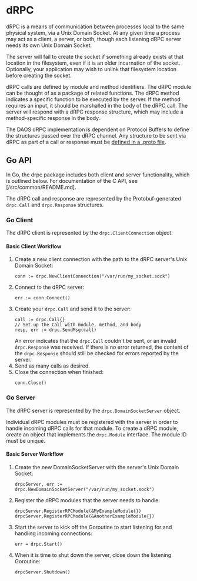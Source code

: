 # dRPC

dRPC is a means of communication between processes local to the same physical system, via a Unix Domain Socket. At any given time a process may act as a client, a server, or both, though each listening dRPC server needs its own Unix Domain Socket.

The server will fail to create the socket if something already exists at that location in the filesystem, even if it is an older incarnation of the socket. Optionally, your application may wish to unlink that filesystem location before creating the socket.

dRPC calls are defined by module and method identifiers. The dRPC module can be thought of as a package of related functions. The dRPC method indicates a specific function to be executed by the server. If the method requires an input, it should be marshalled in the body of the dRPC call. The server will respond with a dRPC response structure, which may include a method-specific response in the body.

The DAOS dRPC implementation is dependent on Protocol Buffers to define the structures passed over the dRPC channel. Any structure to be sent via dRPC as part of a call or response must be [defined in a .proto file](/src/proto).

## Go API

In Go, the drpc package includes both client and server functionality, which is outlined below. For documentation of the C API, see [/src/common/README.md].

The dRPC call and response are represented by the Protobuf-generated `drpc.Call` and `drpc.Response` structures.

### Go Client

The dRPC client is represented by the `drpc.ClientConnection` object.

#### Basic Client Workflow

1. Create a new client connection with the path to the dRPC server's Unix Domain Socket:
    ```
    conn := drpc.NewClientConnection("/var/run/my_socket.sock")
    ```
2. Connect to the dRPC server:
    ```
    err := conn.Connect()
    ```
3. Create your `drpc.Call` and send it to the server:
    ```
    call := drpc.Call{}
    // Set up the Call with module, method, and body
    resp, err := drpc.SendMsg(call)
    ```
    An error indicates that the `drpc.Call` couldn't be sent, or an invalid `drpc.Response` was received. If there is no error returned, the content of the `drpc.Response` should still be checked for errors reported by the server.
4. Send as many calls as desired.
5. Close the connection when finished:
    ```
    conn.Close()
    ```

### Go Server 

The dRPC server is represented by the `drpc.DomainSocketServer` object.

Individual dRPC modules must be registered with the server in order to handle incoming dRPC calls for that module. To create a dRPC module, create an object that implements the `drpc.Module` interface. The module ID must be unique.

#### Basic Server Workflow

1. Create the new DomainSocketServer with the server's Unix Domain Socket:
    ```
    drpcServer, err := drpc.NewDomainSocketServer("/var/run/my_socket.sock")
    ```
2. Register the dRPC modules that the server needs to handle:
    ```
    drpcServer.RegisterRPCModule(&MyExampleModule{})
    drpcServer.RegisterRPCModule(&AnotherExampleModule{})
    ```
3. Start the server to kick off the Goroutine to start listening for and handling incoming connections:
   ```
   err = drpc.Start()
   ```
4. When it is time to shut down the server, close down the listening Goroutine:
   ```
   drpcServer.Shutdown()
   ```
